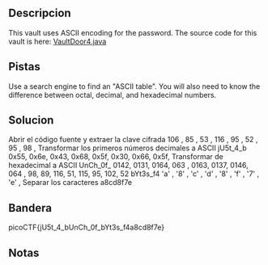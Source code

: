 ## Descripcion
This vault uses ASCII encoding for the password. The source code for this vault is here: [VaultDoor4.java](https://jupiter.challenges.picoctf.org/static/834acd392e0964a41f05790655a994b9/VaultDoor4.java)

## Pistas
Use a search engine to find an "ASCII table".
You will also need to know the difference between octal, decimal, and hexadecimal numbers.

## Solucion
Abrir el código fuente y extraer la clave cifrada
106 , 85  , 53  , 116 , 95  , 52  , 95  , 98  ,
Transformar los primeros números decimales a ASCII
jU5t_4_b
0x55, 0x6e, 0x43, 0x68, 0x5f, 0x30, 0x66, 0x5f,
Transformar de hexadecimal a ASCII
UnCh_0f_
0142, 0131, 0164, 063 , 0163, 0137, 0146, 064 ,
98, 89, 116, 51, 115, 95, 102, 52
bYt3s_f4
'a' , '8' , 'c' , 'd' , '8' , 'f' , '7' , 'e' ,
Separar los caracteres
a8cd8f7e

## Bandera
picoCTF{jU5t_4_bUnCh_0f_bYt3s_f4a8cd8f7e}

## Notas



